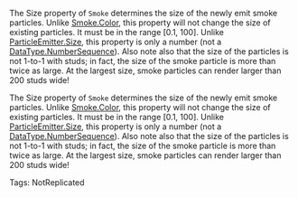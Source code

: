 The Size property of `Smoke` determines the size of the newly emit smoke particles. Unlike [Smoke.Color](https://developer.roblox.com/api-reference/property/Smoke/Color), this property will not change the size of existing particles. It must be in the range [0.1, 100]. Unlike [ParticleEmitter.Size](https://developer.roblox.com/api-reference/property/ParticleEmitter/Size), this property is only a number (not a [DataType.NumberSequence](https://developer.roblox.com/search#stq=NumberSequence)). Also note also that the size of the particles is not 1-to-1 with studs; in fact, the size of the smoke particle is more than twice as large. At the largest size, smoke particles can render larger than 200 studs wide!
	
The Size property of `Smoke` determines the size of the newly emit smoke particles. Unlike [Smoke.Color](https://developer.roblox.com/api-reference/property/Smoke/Color), this property will not change the size of existing particles. It must be in the range [0.1, 100]. Unlike [ParticleEmitter.Size](https://developer.roblox.com/api-reference/property/ParticleEmitter/Size), this property is only a number (not a [DataType.NumberSequence](https://developer.roblox.com/search#stq=NumberSequence)). Also note also that the size of the particles is not 1-to-1 with studs; in fact, the size of the smoke particle is more than twice as large. At the largest size, smoke particles can render larger than 200 studs wide!

Tags: NotReplicated